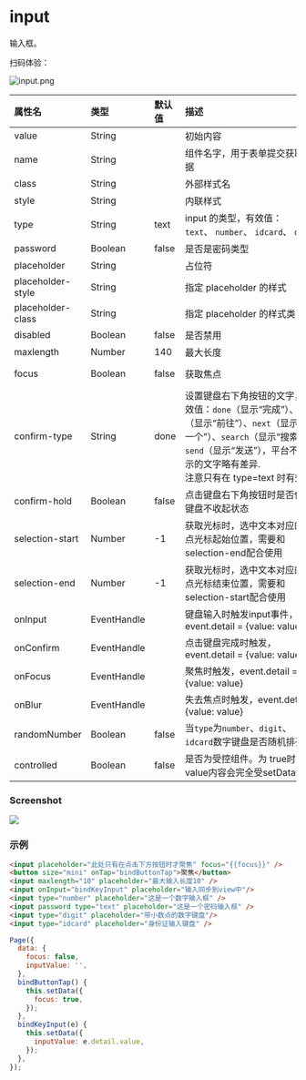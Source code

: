 # input

输入框。

扫码体验：

![input.png](https://cache.amap.com/ecology/tool/miniapp/1563518620095.png)

| 属性名 | 类型 | 默认值 | 描述 | 最低版本 |
| :--- | :--- | :--- | :--- | :--- |
| value | String |  | 初始内容 | v8.90.0 |
| name | String |  | 组件名字，用于表单提交获取数据 | v8.90.0 |
| class | String |  | 外部样式名 | v8.90.0 |
| style | String |  | 内联样式 | v8.90.0 |
| type | String | text | input 的类型，有效值：`text`、 `number`、 `idcard`、 `digit` | v8.90.0 |
| password | Boolean | false | 是否是密码类型 | v8.90.0 |
| placeholder | String |  | 占位符 | v8.90.0 |
| placeholder-style | String |  | 指定 placeholder 的样式 | v8.90.0 |
| placeholder-class | String |  | 指定 placeholder 的样式类 | v8.90.0 |
| disabled | Boolean | false | 是否禁用 | v8.90.0 |
| maxlength | Number | 140 | 最大长度 | v8.90.0 |
| focus | Boolean | false | 获取焦点 | ios:v9.10<br/>android:v10.00 |
| confirm-type | String | done | 设置键盘右下角按钮的文字，有效值：`done`（显示“完成”）、`go`（显示“前往”）、`next`（显示“下一个”）、`search`（显示“搜索”）、`send`（显示“发送”），平台不同显示的文字略有差异.<br />注意只有在 type=text 时有效 | v9.0.5 |
| confirm-hold | Boolean | false | 点击键盘右下角按钮时是否保持键盘不收起状态 | v9.0.5 |
| selection-start | Number | -1 | 获取光标时，选中文本对应的焦点光标起始位置，需要和selection-end配合使用 | v8.90.0 |
| selection-end | Number | -1 | 获取光标时，选中文本对应的焦点光标结束位置，需要和selection-start配合使用 | v8.90.0 |
| onInput | EventHandle |  | 键盘输入时触发input事件，event.detail = {value: value} | v8.90.0 |
| onConfirm | EventHandle |  | 点击键盘完成时触发，event.detail = {value: value} | v8.90.0 |
| onFocus | EventHandle |  | 聚焦时触发，event.detail = {value: value} | v8.90.0 |
| onBlur | EventHandle |  | 失去焦点时触发，event.detail = {value: value} | v8.90.0 |
| randomNumber | Boolean | false | 当`type`为`number`、`digit`、`idcard`数字键盘是否随机排列 | v9.10.0 |
| controlled | Boolean | false | 是否为受控组件。为 true时，value内容会完全受setData控制 | v8.90.0 |

### Screenshot

![](https://zos.alipayobjects.com/rmsportal/vQYrPjIpKffmGxBmsPSE.png#align=left&display=inline&height=321&originHeight=603&originWidth=1400&status=done&width=746)

### 示例

```html
<input placeholder="此处只有在点击下方按钮时才聚焦" focus="{{focus}}" />
<button size="mini" onTap="bindButtonTap">聚焦</button>
<input maxlength="10" placeholder="最大输入长度10" />
<input onInput="bindKeyInput" placeholder="输入同步到view中"/>
<input type="number" placeholder="这是一个数字输入框" />
<input password type="text" placeholder="这是一个密码输入框" />
<input type="digit" placeholder="带小数点的数字键盘"/>
<input type="idcard" placeholder="身份证输入键盘" />
```

```javascript
Page({
  data: {
    focus: false,
    inputValue: '',
  },
  bindButtonTap() {
    this.setData({
      focus: true,
    });
  },
  bindKeyInput(e) {
    this.setData({
      inputValue: e.detail.value,
    });
  },
});
```
